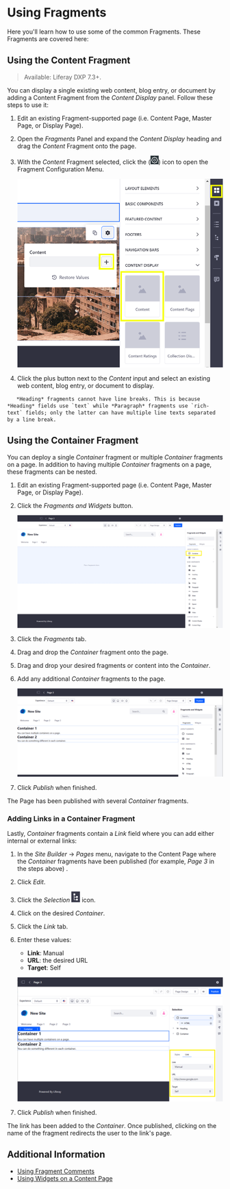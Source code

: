 # Using Fragments

Here you'll learn how to use some of the common Fragments. These Fragments are covered here:

## Using the Content Fragment

> Available: Liferay DXP 7.3+.

You can display a single existing web content, blog entry, or document by adding a Content Fragment from the *Content Display* panel. Follow these steps to use it:

1. Edit an existing Fragment-supported page (i.e. Content Page, Master Page, or Display Page).
1. Open the *Fragments* Panel and expand the *Content Display* heading and drag the *Content* Fragment onto the page.
1. With the *Content* Fragment selected, click the (![Cog icon](../../../images/icon-control-menu-gear.png)) icon to open the Fragment Configuration Menu.

    ![The Content Fragment lets you display a single piece of content.](./using-fragments/images/01.png)

1. Click the plus button next to the *Content* input and select an existing web content, blog entry, or document to display.

```note::
   *Heading* fragments cannot have line breaks. This is because *Heading* fields use `text` while *Paragraph* fragments use `rich-text` fields; only the latter can have multiple line texts separated by a line break.
```

## Using the Container Fragment

You can deploy a single *Container* fragment or multiple *Container* fragments on a page. In addition to having multiple *Container* fragments on a page, these fragments can be nested.

1. Edit an existing Fragment-supported page (i.e. Content Page, Master Page, or Display Page).
1. Click the *Fragments and Widgets* button.

    ![The Container fragment appears in the Fragments and Widgets menu.](./using-fragments/images/02.png)

1. Click the *Fragments* tab.
1. Drag and drop the *Container* fragment onto the page.
1. Drag and drop your desired fragments or content into the *Container*.
1. Add any additional *Container* fragments  to the page.

   ![Drag additional Container fragments on the page.](./using-fragments/images/03.png)

1. Click *Publish* when finished.

The Page has been published with several *Container* fragments.

### Adding Links in a Container Fragment

Lastly, *Container* fragments contain a *Link* field where you can add either internal or external links: 

1. In the *Site Builder* &rarr; *Pages* menu, navigate to the Content Page where the *Container* fragments have been published (for example, *Page 3* in the steps above) .
1. Click *Edit*.
1. Click the *Selection* ![Selection icon](../../../images/icon-page-tree.png) icon.
1. Click on the desired *Container*.
1. Click the *Link* tab.
1. Enter these values:

    * **Link**: Manual
    * **URL**: the desired URL
    * **Target**: Self

    ![You can add external or internal links to a Container.](./using-fragments/images/04.png)

1. Click *Publish* when finished.

The link has been added to the *Container*. Once published, clicking on the name of the fragment redirects the user to the link's page.

## Additional Information

* [Using Fragment Comments](./using-fragment-comments.md)
* [Using Widgets on a Content Page](./using-widgets-on-a-content-page.md)

